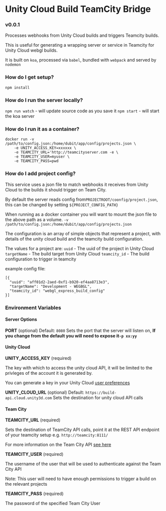 Unity Cloud Build TeamCity Bridge
===
### v0.0.1

Processes webhooks from Unity Cloud builds and triggers Teamcity builds.

This is useful for generating a wrapping server or service in Teamcity for Unity Cloud webgl builds.

It is built on `koa`, processed via `babel`, bundled with `webpack` and served by `nodemon`

### How do I get setup?

`npm install`

### How do I run the server locally?

`npm run watch` - will update source code as you save it
`npm start` - will start the koa server

### How do I run it as a container?

```
docker run -v /path/to/config.json:/home/dubit/app/config/projects.json \
	-e UNITY_ACCESS_KEY=xxxxxx \
	-e TEAMCITY_URL='http://teamcityserver.com -e \
	-e TEAMCITY_USER=myuser \
	-e TEAMCITY_PASS=pwd
```

### How do I add project config?

This service uses a json file to match webhooks it receives from Unity Cloud to the builds it should trigger on Team City.

By default the server reads config from`PROJECTROOT/coonfig/project.json`, this can be changed by setting `${PROJECT_CONFIG_PATH}`

When running as a docker container you will want to mount the json file to the above path as a volume. `-v /path/to/config.json:/home/dubit/app/config/projects.json`

The configuration is an array of simple objects that represent a project, with details of the unity cloud build and the teamcity build configuration.

The values for a project are:
`uuid` - The uuid of the project in Unity Cloud
`targetName` - The build target from Unity Cloud
`teamcity_id` - The build configuration to trigger in teamcity

example config file:
```
[{
  "uuid": "aff01d2-2aed-0xf1-b920-ef4aa8713e3",
  "targetName": "Development - WEGBGL",
  "teamcity_id": "webgl_express_build_config"
}]
```


### Environment Variables

#### Server Options

**PORT** (optional)
Default: `8080`
Sets the port that the server will listen on, **If you change from the default you will need to expose it`-p xx:yy`**

#### Unity Cloud


**UNITY_ACCESS_KEY** (required)

The key with which to access the unity cloud API, it will be limited to the privleges of the account it is generated by.

You can generate a key in your Unity Cloud [user preferences](https://build.cloud.unity3d.com/preferences/)

**UNITY_CLOUD_URL** (optional)
Default: `https://build-api.cloud.unity3d.com`
Sets the destination for unity cloud API calls

#### Team City

**TEAMCITY_URL** (required)

Sets the destination of TeamCity API calls, point it at the REST API endpoint of your teamcity setup
e.g. `http://teamcity:8111/`

For more information on the Team City API [see here](https://confluence.jetbrains.com/display/TCD10/REST+API#RESTAPI-Generalinformation)

**TEAMCITY_USER** (required)

The username of the user that will be used to authenticate against the Team City API

Note: This user will need to have enough permissions to trigger a build on the relevant projects

**TEAMCITY_PASS** (required)

The password of the specified Team City User